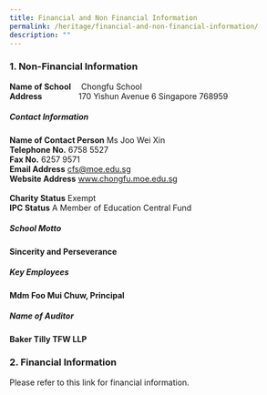 ```yaml
---
title: Financial and Non Financial Information
permalink: /heritage/financial-and-non-financial-information/
description: ""
---
```

### 1. Non-Financial Information

**Name of School**  Chongfu School<br>
**Address**      170 Yishun Avenue 6 Singapore 768959<br>

##### Contact Information
**Name of Contact Person** Ms Joo Wei Xin<br>
**Telephone No.** 6758 5527<br>
**Fax No.** 6257 9571<br>
**Email Address** cfs@moe.edu.sg<br>
**Website Address** www.chongfu.moe.edu.sg<br><br>
**Charity Status** Exempt<br>
**IPC Status** A Member of Education Central Fund<br>


##### School Motto
**Sincerity and Perseverance**

##### Key Employees
**Mdm Foo Mui Chuw, Principal**

##### Name of Auditor
**Baker Tilly TFW LLP**

### 2. Financial Information
Please refer to this link for financial information.
